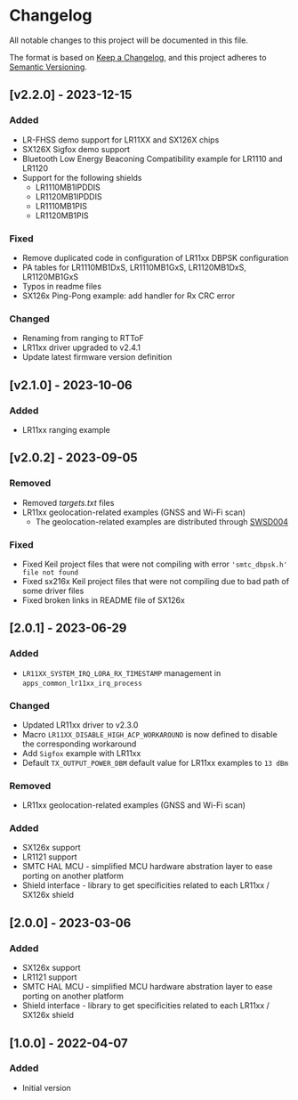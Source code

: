 # Changelog

All notable changes to this project will be documented in this file.

The format is based on [Keep a Changelog](https://keepachangelog.com/en/1.0.0/),
and this project adheres to [Semantic Versioning](https://semver.org/spec/v2.0.0.html).

## [v2.2.0] - 2023-12-15

### Added

- LR-FHSS demo support for LR11XX and SX126X chips
- SX126X Sigfox demo support
- Bluetooth Low Energy Beaconing Compatibility example for LR1110 and LR1120
- Support for the following shields
  - LR1110MB1IPDDIS
  - LR1120MB1IPDDIS
  - LR1110MB1PIS
  - LR1120MB1PIS

### Fixed

- Remove duplicated code in configuration of LR11xx DBPSK configuration
- PA tables for LR1110MB1DxS, LR1110MB1GxS, LR1120MB1DxS, LR1120MB1GxS
- Typos in readme files
- SX126x Ping-Pong example: add handler for Rx CRC error

### Changed

- Renaming from ranging to RTToF
- LR11xx driver upgraded to v2.4.1
- Update latest firmware version definition

## [v2.1.0] - 2023-10-06

### Added

- LR11xx ranging example

## [v2.0.2] - 2023-09-05

### Removed

- Removed *targets.txt* files
- LR11xx geolocation-related examples (GNSS and Wi-Fi scan)
  - The geolocation-related examples are distributed through [SWSD004](https://github.com/Lora-net/SWSD004)

### Fixed

- Fixed Keil project files that were not compiling with error `'smtc_dbpsk.h' file not found`
- Fixed sx216x Keil project files that were not compiling due to bad path of some driver files
- Fixed broken links in README file of SX126x

## [2.0.1] - 2023-06-29

### Added

- `LR11XX_SYSTEM_IRQ_LORA_RX_TIMESTAMP` management in `apps_common_lr11xx_irq_process`

### Changed

- Updated LR11xx driver to v2.3.0
- Macro `LR11XX_DISABLE_HIGH_ACP_WORKAROUND` is now defined to disable the corresponding workaround
- Add `Sigfox` example with LR11xx
- Default `TX_OUTPUT_POWER_DBM` default value for LR11xx examples to `13 dBm`

### Removed

- LR11xx geolocation-related examples (GNSS and Wi-Fi scan)

### Added

- SX126x support
- LR1121 support
- SMTC HAL MCU - simplified MCU hardware abstration layer to ease porting on another platform
- Shield interface - library to get specificities related to each LR11xx / SX126x shield

## [2.0.0] - 2023-03-06

### Added

- SX126x support
- LR1121 support
- SMTC HAL MCU - simplified MCU hardware abstration layer to ease porting on another platform
- Shield interface - library to get specificities related to each LR11xx / SX126x shield

## [1.0.0] - 2022-04-07

### Added

- Initial version
